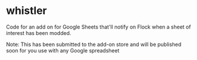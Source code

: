 # whistler
Code for an add on for Google Sheets that'll notify on Flock when a sheet of interest has been modded.

Note: This has been submitted to the add-on store and will be published soon for you use with any Google spreadsheet
